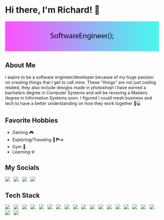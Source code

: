 # Hi there, I'm Richard! :wave:

<img src="/img/Banner.png" alt="Banner"/>

## About Me

I aspire to be a software engineer/developer because of my huge passion on creating things that I get to call mine. These "things" are not just coding related, they also include designs made in photoshop! I have earned a bachelers degree in Computer Systems and will be receving a Masters degree in Information Systems soon. I figured I could mesh business and tech to have a better understanding on how they work together 💼💻

## Favorite Hobbies

- Gaming 🎮
- Exploring/Traveling 🚶🏞️✈️
- Gym 💪
- Learning 🌐

## My Socials

<p align="left">
<a href="https://www.linkedin.com/in/richard-rivera-/" target="_blank"><img width="30px" src="https://cdn.svgporn.com/logos/linkedin-icon.svg"></a> &nbsp;
<a href="https://www.instagram.com/nyc.me3/" target="_blank"><img width="30px" src="https://cdn.svgporn.com/logos/instagram-icon.svg"></a> &nbsp;
<a href="https://open.spotify.com/user/122982910?si=9e47458bea0240a9" target="_blank"><img width="30px" src="https://cdn.svgporn.com/logos/spotify-icon.svg"></a> &nbsp;
<a href="https://avatar-nine-steel.vercel.app/" target="_blank"><img width="35px" src="https://cdn.svgporn.com/logos/discord-icon.svg"></a> &nbsp;
</p>

## Tech Stack

<!-- ![vscode](https://cdn.svgporn.com/logos/visual-studio-code.svg) -->
<p align="left">
<img src="https://cdn.svgporn.com/logos/html-5.svg" style="width:25px;"/> &nbsp;
<img src="https://cdn.svgporn.com/logos/css-3.svg" style="width:25px;"/> &nbsp;
<img src="https://cdn.svgporn.com/logos/javascript.svg" style="width:30px;"/> &nbsp;
<img src="https://cdn.svgporn.com/logos/typescript-icon.svg" style="width:30px;"/> &nbsp;
<img src="https://cdn.svgporn.com/logos/git-icon.svg" style="width:30px;"/> &nbsp;
<img src="https://cdn.svgporn.com/logos/java.svg" style="width:30px;"/> &nbsp;
<img src="https://cdn.svgporn.com/logos/c-sharp.svg" style="width:30px;"/> &nbsp;
<img src="https://cdn.svgporn.com/logos/c-plusplus.svg" style="width:30px;"/> &nbsp;
<img src="https://cdn.svgporn.com/logos/python.svg" style="width:30px;"/> &nbsp;
<img src="https://cdn.svgporn.com/logos/react.svg" style="width:30px;"/> &nbsp;
<img src="https://cdn.svgporn.com/logos/sass.svg" style="width:35px;"/> &nbsp;
<img src="https://cdn.svgporn.com/logos/tailwindcss-icon.svg" style="width:35px;"/> &nbsp;
<img src="https://cdn.svgporn.com/logos/spring-icon.svg" style="width:30px;"/> &nbsp;
<img src="https://cdn.svgporn.com/logos/jquery.svg" style="width:100px;"/> &nbsp;
<img src="https://cdn.svgporn.com/logos/firebase.svg" style="width:30px;"/> &nbsp;
<img src="https://cdn.svgporn.com/logos/mongodb-icon.svg" style="width:20px;"/> &nbsp;
<img src="https://cdn.svgporn.com/logos/wordpress-icon-alt.svg" style="width:30px;"/> &nbsp;
<img src="https://cdn.svgporn.com/logos/visual-studio-code.svg" style="width:30px;"/> &nbsp;
<img src="https://cdn.svgporn.com/logos/visual-studio.svg" style="width:30px;"/> &nbsp;
<img src="https://cdn.svgporn.com/logos/intellij-idea.svg" style="width:30px;"/>
</p>

<!--
**RichardRiv/RichardRiv** is a ✨ _special_ ✨ repository because its `README.md` (this file) appears on your GitHub profile.

Here are some ideas to get you started:

- 🔭 I’m currently working on ...
- 🌱 I’m currently learning ...
- 👯 I’m looking to collaborate on ...
- 🤔 I’m looking for help with ...
- 💬 Ask me about ...
- 📫 How to reach me: ...
- 😄 Pronouns: ...
- ⚡ Fun fact: ...
-->

